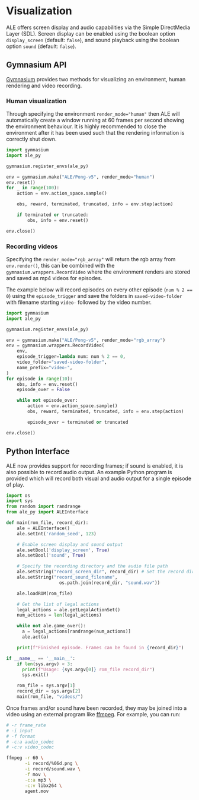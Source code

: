# Visualization

ALE offers screen display and audio capabilities via the Simple DirectMedia Layer (SDL). Screen display can be enabled using the boolean option `display_screen` (default: `false`), and sound playback using the boolean option `sound` (default: `false`).

## Gymnasium API

[Gymnasium](https://github.com/farama-Foundation/gymnasium) provides two methods for visualizing an environment, human rendering and video recording.

### Human visualization

Through specifying the environment `render_mode="human"` then ALE will automatically create a window running at 60 frames per second showing the environment behaviour. It is highly recommended to close the environment after it has been used such that the rendering information is correctly shut down.

```python
import gymnasium
import ale_py

gymnasium.register_envs(ale_py)

env = gymnasium.make("ALE/Pong-v5", render_mode="human")
env.reset()
for _ in range(100):
    action = env.action_space.sample()

    obs, reward, terminated, truncated, info = env.step(action)

    if terminated or truncated:
        obs, info = env.reset()

env.close()
```

### Recording videos

Specifying the `render_mode="rgb_array"` will return the rgb array from `env.render()`, this can be combined with the `gymnasium.wrappers.RecordVideo` where the environment renders are stored and saved as mp4 videos for episodes.

The example below will record episodes on every other episode (`num % 2 == 0`) using the `episode_trigger` and save the folders in `saved-video-folder` with filename starting `video-` followed by the video number.

```python
import gymnasium
import ale_py

gymnasium.register_envs(ale_py)

env = gymnasium.make("ALE/Pong-v5", render_mode="rgb_array")
env = gymnasium.wrappers.RecordVideo(
    env,
    episode_trigger=lambda num: num % 2 == 0,
    video_folder="saved-video-folder",
    name_prefix="video-",
)
for episode in range(10):
    obs, info = env.reset()
    episode_over = False

    while not episode_over:
        action = env.action_space.sample()
        obs, reward, terminated, truncated, info = env.step(action)

        episode_over = terminated or truncated

env.close()
```

## Python Interface

ALE now provides support for recording frames; if sound is enabled, it is also possible to record audio output. An example Python program is provided which will record both visual and audio output for a single episode of play.

```python
import os
import sys
from random import randrange
from ale_py import ALEInterface

def main(rom_file, record_dir):
    ale = ALEInterface()
    ale.setInt('random_seed', 123)

    # Enable screen display and sound output
    ale.setBool('display_screen', True)
    ale.setBool('sound', True)

    # Specify the recording directory and the audio file path
    ale.setString("record_screen_dir", record_dir) # Set the record directory
    ale.setString("record_sound_filename",
                    os.path.join(record_dir, "sound.wav"))

    ale.loadROM(rom_file)

    # Get the list of legal actions
    legal_actions = ale.getLegalActionSet()
    num_actions = len(legal_actions)

    while not ale.game_over():
      a = legal_actions[randrange(num_actions)]
      ale.act(a)

    print(f"Finished episode. Frames can be found in {record_dir}")

if __name__ == '__main__':
    if len(sys.argv) < 3:
      print(f"Usage: {sys.argv[0]} rom_file record_dir")
      sys.exit()

    rom_file = sys.argv[1]
    record_dir = sys.argv[2]
    main(rom_file, "videos/")
```

Once frames and/or sound have been recorded, they may be joined into a video using an external program like [ffmpeg](https://www.ffmpeg.org). For example, you can run:

```bash
# -r frame_rate
# -i input
# -f format
# -c:a audio_codec
# -c:v video_codec

ffmpeg -r 60 \
       -i record/%06d.png \
       -i record/sound.wav \
       -f mov \
       -c:a mp3 \
       -c:v libx264 \
       agent.mov
```
